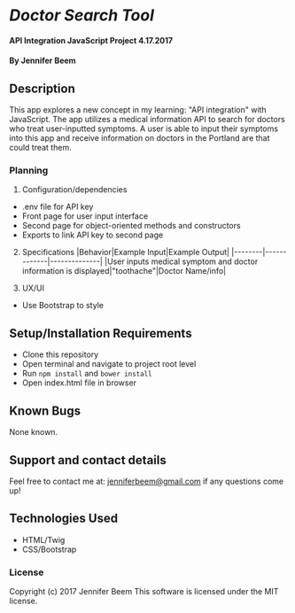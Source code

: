 # _Doctor Search Tool_

#### API Integration JavaScript Project 4.17.2017

#### By Jennifer Beem

## Description

This app explores a new concept in my learning: "API integration" with JavaScript. The app utilizes a medical information API to search for doctors who treat user-inputted symptoms. A user is able to input their symptoms into this app and receive information on doctors in the Portland are that could treat them.

### Planning

1. Configuration/dependencies
  * .env file for API key
  * Front page for user input interface
  * Second page for object-oriented methods and constructors
  * Exports to link API key to second page

2. Specifications
|Behavior|Example Input|Example Output|
|--------|-------------|--------------|
|User inputs medical symptom and doctor information is displayed|"toothache"|Doctor Name/info|

3. UX/UI
 * Use Bootstrap to style

## Setup/Installation Requirements

* Clone this repository
* Open terminal and navigate to project root level
* Run `npm install` and `bower install`
* Open index.html file in browser

## Known Bugs

None known.

## Support and contact details

Feel free to contact me at: jenniferbeem@gmail.com if any questions come up!

## Technologies Used

* HTML/Twig
* CSS/Bootstrap

### License
Copyright (c) 2017 Jennifer Beem
This software is licensed under the MIT license.
